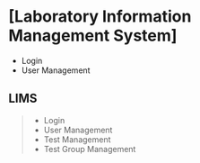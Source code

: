 # [Laboratory Information Management System]
- Login
- User Management

## LIMS
> - Login
> - User Management
> - Test Management
> - Test Group Management
